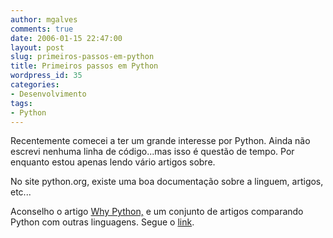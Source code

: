 ```yaml
---
author: mgalves
comments: true
date: 2006-01-15 22:47:00
layout: post
slug: primeiros-passos-em-python
title: Primeiros passos em Python
wordpress_id: 35
categories:
- Desenvolvimento
tags:
- Python
---
```


Recentemente comecei a ter um grande interesse por Python. Ainda não escrevi nenhuma linha de código...mas isso é questão de tempo. Por enquanto estou apenas lendo vário artigos sobre.

No site python.org, existe uma boa documentação sobre a linguem, artigos, etc...

Aconselho o artigo [Why Python,](http://www.linuxjournal.com/article/3882) e um conjunto de artigos comparando Python com outras linguagens. Segue o [link](http://wiki.python.org/moin/LanguageComparisons).
